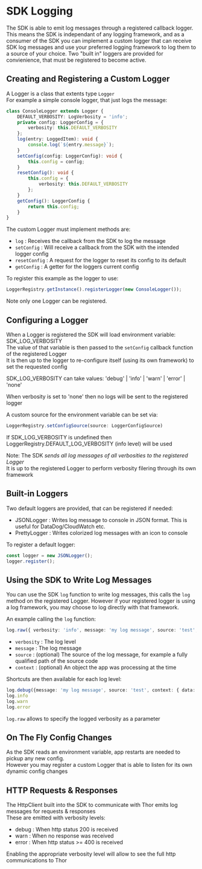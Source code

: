 # SDK Logging

The SDK is able to emit log messages through a registered callback logger. This means the SDK is independant of any logging framework, and as a consumer of the SDK you can implement a custom logger that can receive SDK log messages and use your preferred logging framework to log them to a source of your choice. Two "built in" loggers are provided for convienience, that must be registered to become active.

## Creating and Registering a Custom Logger

A Logger is a class that extents type `Logger`  
For example a simple console logger, that just logs the message:

```typescript
class ConsoleLogger extends Logger {
    DEFAULT_VERBOSITY: LogVerbosity = 'info';
    private config: LoggerConfig = {
        verbosity: this.DEFAULT_VERBOSITY
    };
    log(entry: LoggedItem): void {
        console.log(`${entry.message}`);
    }
    setConfig(config: LoggerConfig): void {
        this.config = config;
    }
    resetConfig(): void {
        this.config = {
            verbosity: this.DEFAULT_VERBOSITY
        };
    }
    getConfig(): LoggerConfig {
        return this.config;
    }
}
```

The custom Logger must implement methods are:
- `log` : Receives the callback from the SDK to log the message
- `setConfig` : Will receive a callback from the SDK with the intended logger config
- `resetConfig` : A request for the logger to reset its config to its default
- `getConfig` : A getter for the loggers current config

To register this example as the logger to use:

```typescript
LoggerRegistry.getInstance().registerLogger(new ConsoleLogger());
```

Note only one Logger can be registered.

## Configuring a Logger

When a Logger is registered the SDK will load environment variable: SDK_LOG_VERBOSITY  
The value of that variable is then passed to the `setConfig` callback function of the registered Logger  
It is then up to the logger to re-configure itself (using its own framework) to set the requested config  

SDK_LOG_VERBOSITY can take values: 'debug' | 'info' | 'warn' | 'error' | 'none'

When verbosity is set to 'none' then no logs will be sent to the registered logger

A custom source for the environment variable can be set via:

```typescript
LoggerRegistry.setConfigSource(source: LoggerConfigSource)
```

If SDK_LOG_VERBOSITY is undefined then LoggerRegistry.DEFAULT_LOG_VERBOSITY (info level) will be used


Note: 
The SDK *sends all log messages of all verbosities to the registered Logger*  
It is up to the registered Logger to perform verbosity filering through its own framework  

## Built-in Loggers

Two default loggers are provided, that can be registered if needed:
- JSONLogger : Writes log message to console in JSON format. This is useful for DataDog/CloudWatch etc.
- PrettyLogger : Writes colorized log messages with an icon to console

To register a default logger:

```typescript
const logger = new JSONLogger();
logger.register();
```

## Using the SDK to Write Log Messages

You can use the SDK `log` function to write log messages, this calls the `log` method on the registered Logger.
However if your registered logger is using a log framework, you may choose to log directly with that framework.

An example calling the `log` function:

```typescript
log.raw({ verbosity: 'info', message: 'my log message', source: 'test', context: { data: { key: 'value' } } });
```

- `verbosity` : The log level
- `message` : The log message
- `source` : (optional) The source of the log message, for example a fully qualified path of the source code
- `context` : (optional) An object the app was processing at the time

Shortcuts are then available for each log level:

```typescript
log.debug({message: 'my log message', source: 'test', context: { data: { key: 'value' } } })
log.info
log.warn
log.error
```

`log.raw` allows to specify the logged verbosity as a parameter

## On The Fly Config Changes

As the SDK reads an environment variable, app restarts are needed to pickup any new config.  
However you may register a custom Logger that is able to listen for its own dynamic config changes

## HTTP Requests & Responses

The HttpClient built into the SDK to communicate with Thor emits log messages for requests & responses  
These are emitted with verbosity levels:

- debug : When http status 200 is received
- warn : When no response was received
- error : When http status >= 400 is received

Enabling the appropriate verbosity level will allow to see the full http communications to Thor